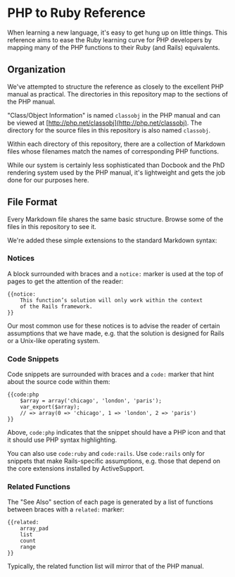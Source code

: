 # PHP to Ruby Reference

When learning a new language, it's easy to get hung up on little things.  This
reference aims to ease the Ruby learning curve for PHP developers by mapping 
many of the PHP functions to their Ruby (and Rails) equivalents.

## Organization
                      
We've attempted to structure the reference as closely to the excellent PHP
manual as practical. The directories in this repository map to the sections of
the PHP manual.

"Class/Object Information" is named `classobj` in the PHP manual and can be
viewed at [http://php.net/classobj](http://php.net/classobj). The directory
for the source files in this repository is also named `classobj`.

Within each directory of this repository, there are a collection of Markdown
files whose filenames match the names of corresponding PHP functions.

While our system is certainly less sophisticated than Docbook and the
PhD rendering system used by the PHP manual, it's lightweight and gets 
the job done for our purposes here.

## File Format

Every Markdown file shares the same basic structure.  Browse some of the 
files in this repository to see it.

We're added these simple extensions to the standard Markdown syntax:

### Notices

A block surrounded with braces and a `notice:` marker is used at the top 
of pages to get the attention of the reader:

    {{notice:
        This function’s solution will only work within the context 
        of the Rails framework.     
    }}

Our most common use for these notices is to advise the reader of certain
assumptions that we have made, e.g. that the solution is designed for Rails 
or a Unix-like operating system.

### Code Snippets

Code snippets are surrounded with braces and a `code:` marker that hint 
about the source code within them:

    {{code:php
        $array = array('chicago', 'london', 'paris');
        var_export($array);
        // => array(0 => 'chicago', 1 => 'london', 2 => 'paris')
    }} 

Above, `code:php` indicates that the snippet should have a PHP icon and that
it should use PHP syntax highlighting.

You can also use `code:ruby` and `code:rails`.  Use `code:rails` only for
snippets that make Rails-specific assumptions, e.g. those that depend on 
the core extensions installed by ActiveSupport.

### Related Functions

The "See Also" section of each page is generated by a list of functions between
braces with a `related:` marker:

    {{related:
        array_pad
        list
        count
        range
    }}

Typically, the related function list will mirror that of the PHP manual.
